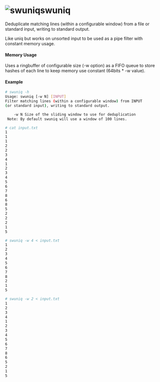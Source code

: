 # ![swuniq](https://i.imgur.com/LpN432Z.png)swuniq
Deduplicate matching lines (within a configurable window) from a file or standard input, writing to standard output.

Like uniq but works on unsorted input to be used as a pipe filter with constant memory usage.

#### Memory Usage
Uses a ringbuffer of configurable size (-w option) as a FIFO queue to store hashes of each line to keep memory use constant (64bits * -w value).


#### Example
```sh
# swuniq -h
Usage: swuniq [-w N] [INPUT]
Filter matching lines (within a configurable window) from INPUT 
(or standard input), writing to standard output.

	-w N Size of the sliding window to use for deduplication
 Note: By default swuniq will use a window of 100 lines.

# cat input.txt 
1
1
1
2
2
3
4
1
2
3
4
5
6
7
8
6
8
5
2
2
2
1
5

# swuniq -w 4 < input.txt
1
2
3
4
5
6
7
8
2
1
5

# swuniq -w 2 < input.txt 
1
2
3
4
1
2
3
4
5
6
7
8
6
5
2
1
5
 
```
